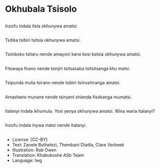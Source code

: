 # Okhubala Tsisolo

##
Inzofu indala itsia okhunywa amatsi.

##
Tsitika tsibiri tsitsia okhunywa amatsi.

##
Tsimboko tsitaru nende amayoni kane kosi katsia okhunywa amatsi.

##
Fitswaya firano nende tsinjiri tsitsasaba tsitsitsanga khu matsi.

##
Tsipunda mulia tsirano nende tsibiri tsiirushiranga amatsi.

##
Amashene munane nende tsinyeni shienda fisokanga mumatsi.

##
Italanyi indala ikhumula. Yosi yenya okhunywa amatsi. Wina waria Italanyi?

##
Inzofu indala inywa matsi nende Italanyi.

##
* License: [CC-BY]
* Text: Zanele Buthelezi, Thembani Dladla, Clare Verbeek
* Illustration: Rob Owen
* Translation: Khabukoshe ASb Team
* Language: lwg
